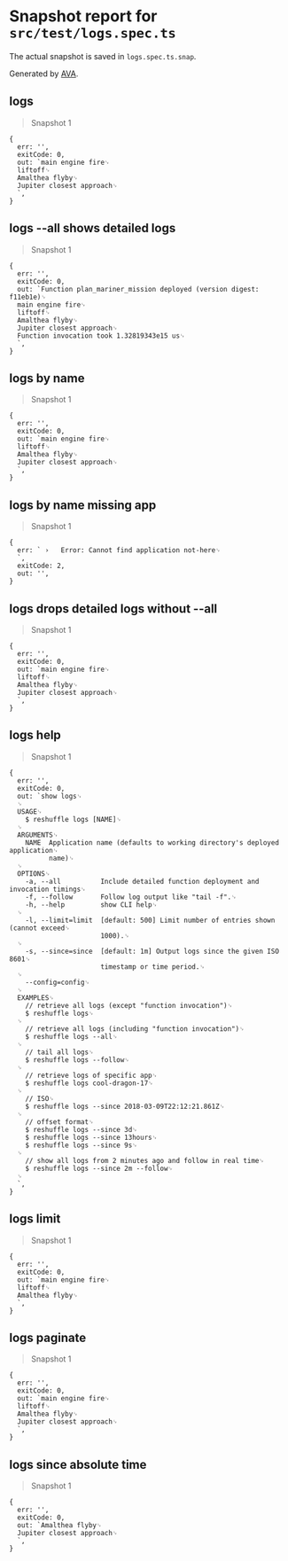 # Snapshot report for `src/test/logs.spec.ts`

The actual snapshot is saved in `logs.spec.ts.snap`.

Generated by [AVA](https://ava.li).

## logs

> Snapshot 1

    {
      err: '',
      exitCode: 0,
      out: `main engine fire␊
      liftoff␊
      Amalthea flyby␊
      Jupiter closest approach␊
      `,
    }

## logs --all shows detailed logs

> Snapshot 1

    {
      err: '',
      exitCode: 0,
      out: `Function plan_mariner_mission deployed (version digest: f11eb1e)␊
      main engine fire␊
      liftoff␊
      Amalthea flyby␊
      Jupiter closest approach␊
      Function invocation took 1.32819343e15 us␊
      `,
    }

## logs by name

> Snapshot 1

    {
      err: '',
      exitCode: 0,
      out: `main engine fire␊
      liftoff␊
      Amalthea flyby␊
      Jupiter closest approach␊
      `,
    }

## logs by name missing app

> Snapshot 1

    {
      err: ` ›   Error: Cannot find application not-here␊
      `,
      exitCode: 2,
      out: '',
    }

## logs drops detailed logs without --all

> Snapshot 1

    {
      err: '',
      exitCode: 0,
      out: `main engine fire␊
      liftoff␊
      Amalthea flyby␊
      Jupiter closest approach␊
      `,
    }

## logs help

> Snapshot 1

    {
      err: '',
      exitCode: 0,
      out: `show logs␊
      ␊
      USAGE␊
        $ reshuffle logs [NAME]␊
      ␊
      ARGUMENTS␊
        NAME  Application name (defaults to working directory's deployed application␊
              name)␊
      ␊
      OPTIONS␊
        -a, --all          Include detailed function deployment and invocation timings␊
        -f, --follow       Follow log output like "tail -f".␊
        -h, --help         show CLI help␊
      ␊
        -l, --limit=limit  [default: 500] Limit number of entries shown (cannot exceed␊
                           1000).␊
      ␊
        -s, --since=since  [default: 1m] Output logs since the given ISO 8601␊
                           timestamp or time period.␊
      ␊
        --config=config␊
      ␊
      EXAMPLES␊
        // retrieve all logs (except "function invocation")␊
        $ reshuffle logs␊
      ␊
        // retrieve all logs (including "function invocation")␊
        $ reshuffle logs --all␊
      ␊
        // tail all logs␊
        $ reshuffle logs --follow␊
      ␊
        // retrieve logs of specific app␊
        $ reshuffle logs cool-dragon-17␊
      ␊
        // ISO␊
        $ reshuffle logs --since 2018-03-09T22:12:21.861Z␊
      ␊
        // offset format␊
        $ reshuffle logs --since 3d␊
        $ reshuffle logs --since 13hours␊
        $ reshuffle logs --since 9s␊
      ␊
        // show all logs from 2 minutes ago and follow in real time␊
        $ reshuffle logs --since 2m --follow␊
      ␊
      `,
    }

## logs limit

> Snapshot 1

    {
      err: '',
      exitCode: 0,
      out: `main engine fire␊
      liftoff␊
      Amalthea flyby␊
      `,
    }

## logs paginate

> Snapshot 1

    {
      err: '',
      exitCode: 0,
      out: `main engine fire␊
      liftoff␊
      Amalthea flyby␊
      Jupiter closest approach␊
      `,
    }

## logs since absolute time

> Snapshot 1

    {
      err: '',
      exitCode: 0,
      out: `Amalthea flyby␊
      Jupiter closest approach␊
      `,
    }
